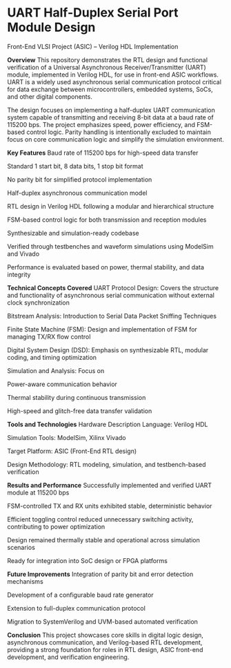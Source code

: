# UART Half-Duplex Serial Port Module Design
Front-End VLSI Project (ASIC) – Verilog HDL Implementation

**Overview**
This repository demonstrates the RTL design and functional verification of a Universal Asynchronous Receiver/Transmitter (UART) module, implemented in Verilog HDL, for use in front-end ASIC workflows. UART is a widely used asynchronous serial communication protocol critical for data exchange between microcontrollers, embedded systems, SoCs, and other digital components.

The design focuses on implementing a half-duplex UART communication system capable of transmitting and receiving 8-bit data at a baud rate of 115200 bps. The project emphasizes speed, power efficiency, and FSM-based control logic. Parity handling is intentionally excluded to maintain focus on core communication logic and simplify the simulation environment.

**Key Features**
Baud rate of 115200 bps for high-speed data transfer

Standard 1 start bit, 8 data bits, 1 stop bit format

No parity bit for simplified protocol implementation

Half-duplex asynchronous communication model

RTL design in Verilog HDL following a modular and hierarchical structure

FSM-based control logic for both transmission and reception modules

Synthesizable and simulation-ready codebase

Verified through testbenches and waveform simulations using ModelSim and Vivado

Performance is evaluated based on power, thermal stability, and data integrity

**Technical Concepts Covered**
UART Protocol Design: Covers the structure and functionality of asynchronous serial communication without external clock synchronization

Bitstream Analysis: Introduction to Serial Data Packet Sniffing Techniques

Finite State Machine (FSM): Design and implementation of FSM for managing TX/RX flow control

Digital System Design (DSD): Emphasis on synthesizable RTL, modular coding, and timing optimization

Simulation and Analysis: Focus on

Power-aware communication behavior

Thermal stability during continuous transmission

High-speed and glitch-free data transfer validation

**Tools and Technologies**
Hardware Description Language: Verilog HDL

Simulation Tools: ModelSim, Xilinx Vivado

Target Platform: ASIC (Front-End RTL design)

Design Methodology: RTL modeling, simulation, and testbench-based verification

**Results and Performance**
Successfully implemented and verified UART module at 115200 bps

FSM-controlled TX and RX units exhibited stable, deterministic behavior

Efficient toggling control reduced unnecessary switching activity, contributing to power optimization

Design remained thermally stable and operational across simulation scenarios

Ready for integration into SoC design or FPGA platforms

**Future Improvements**
Integration of parity bit and error detection mechanisms

Development of a configurable baud rate generator

Extension to full-duplex communication protocol

Migration to SystemVerilog and UVM-based automated verification

**Conclusion**
This project showcases core skills in digital logic design, asynchronous communication, and Verilog-based RTL development, providing a strong foundation for roles in RTL design, ASIC front-end development, and verification engineering.
